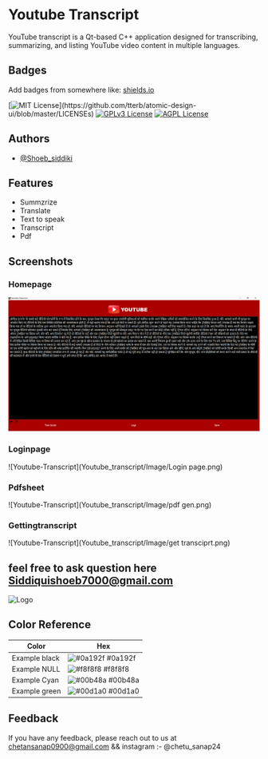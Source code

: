 # Youtube Transcript

YouTube transcript is a Qt-based C++ application designed for transcribing, summarizing, and listing YouTube video content in multiple languages.

## Badges

Add badges from somewhere like: [shields.io](https://shields.io/)

[![MIT License](https://img.shields.io/apm/l/atomic-design-ui.svg?)](https://github.com/tterb/atomic-design-ui/blob/master/LICENSEs)
[![GPLv3 License](https://img.shields.io/badge/License-GPL%20v3-yellow.svg)](https://opensource.org/licenses/)
[![AGPL License](https://img.shields.io/badge/license-AGPL-blue.svg)](http://www.gnu.org/licenses/agpl-3.0)


## Authors

- [@Shoeb_siddiki ](https://www.github.com/shoeb-siddiqui)


## Features

- Summzrize
- Translate 
- Text to speak
- Transcript
- Pdf



## Screenshots
### Homepage
![Youtube-Transcript](Youtube_transcript/Image/hindi.png)


### Loginpage
![Youtube-Transcript](Youtube_transcript/Image/Login page.png)

### Pdfsheet
![Youtube-Transcript](Youtube_transcript/Image/pdf gen.png)

### Gettingtranscript
![Youtube-Transcript](Youtube_transcript/Image/get transciprt.png)





## feel free to ask question here Siddiquishoeb7000@gmail.com


![Logo](https://github.com/tacticalyash/pract/blob/main/assets/screenshots/su_login.png)


## Color Reference

| Color             | Hex                                                                |
| ----------------- | ------------------------------------------------------------------ |
| Example black | ![#0a192f](https://via.placeholder.com/10/0a192f?text=+) #0a192f |
| Example NULL | ![#f8f8f8](https://via.placeholder.com/10/f8f8f8?text=+) #f8f8f8 |
| Example Cyan | ![#00b48a](https://via.placeholder.com/10/00b48a?text=+) #00b48a |
| Example green | ![#00d1a0](https://via.placeholder.com/10/00b48a?text=+) #00d1a0 |


## Feedback

If you have any feedback, please reach out to us at chetansanap0900@gmail.com && instagram :- @chetu_sanap24
